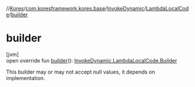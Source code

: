 //[Kores](../../../../index.md)/[com.koresframework.kores.base](../../index.md)/[InvokeDynamic](../index.md)/[LambdaLocalCode](index.md)/[builder](builder.md)

# builder

[jvm]\
open override fun [builder](builder.md)(): [InvokeDynamic.LambdaLocalCode.Builder](-builder/index.md)

This builder may or may not accept null values, it depends on implementation.
